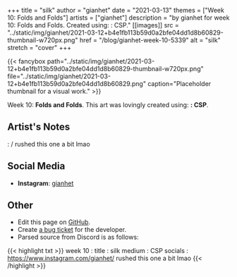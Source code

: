 +++
title =       "silk"
author =      "gianhet"
date =        "2021-03-13"
themes =      ["Week 10: Folds and Folds"]
artists =     ["gianhet"]
description = "by gianhet for week 10: Folds and Folds. Created using: : CSP."
[[images]]
              src = "../static/img/gianhet/2021-03-12+b4e1fb113b59d0a2bfe04dd1d8b60829-thumbnail-w720px.png"
              href = "/blog/gianhet-week-10-5339"
              alt = "silk"
              stretch = "cover"
+++


{{< fancybox path="../static/img/gianhet/2021-03-12+b4e1fb113b59d0a2bfe04dd1d8b60829-thumbnail-w720px.png" file="../static/img/gianhet/2021-03-12+b4e1fb113b59d0a2bfe04dd1d8b60829.png" caption="Placeholder thumbnail for a visual work." >}}


Week 10: **Folds and Folds**. This art was lovingly created using: **: CSP**.

## Artist's Notes

: /
rushed this one a bit lmao

## Social Media

- **Instagram**: <a href='https://instagram.com/gianhet' target='_blank'>gianhet</a>

## Other

- Edit this page on [GitHub](https://github.com/teaminkling/web-refresh/edit/main/content/blog/gianhet-week-10-5339.md).
- Create [a bug ticket](https://github.com/teaminkling/web-refresh/issues/new?assignees=&labels=bug&template=problem-report.md&title=) for the developer.
- Parsed source from Discord is as follows:

{{< highlight txt >}}
week 10 : 
title : silk
medium : CSP
socials : https://www.instagram.com/gianhet/
rushed this one a bit lmao
{{< /highlight >}}